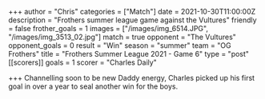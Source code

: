 +++
author = "Chris"
categories = ["Match"]
date = 2021-10-30T11:00:00Z
description = "Frothers summer league game against the Vultures"
friendly = false
frother_goals = 1
images = ["/images/img_6514.JPG", "/images/img_3513_02.jpg"]
match = true
opponent = "The Vultures"
opponent_goals = 0
result = "Win"
season = "summer"
team = "OG Frothers"
title = "Frothers Summer League 2021 - Game 6"
type = "post"
[[scorers]]
goals = 1
scorer = "Charles Daily"

+++
Channelling soon to be new Daddy energy, Charles picked up his first goal in over a year to seal another win for the boys.
